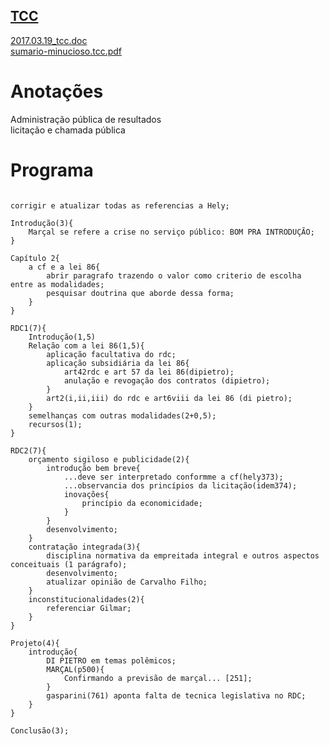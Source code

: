 <a href="http://arthurfelixgr.github.io/tcc" target="_blank">TCC</a>
---
<a href="http://docs.google.com/viewer?url=https://github.com/arthurfelixgr/tcc/raw/master/2017.03.19_tcc.doc" target="_blank">2017.03.19_tcc.doc</a><br>
<a href="http://docs.google.com/viewer?url=https://github.com/arthurfelixgr/tcc/raw/master/sumario-minucioso.tcc.pdf" target="_blank">sumario-minucioso.tcc.pdf</a><br>

Anotações
=

Administração pública de resultados  
licitação e chamada pública

Programa
=
```

corrigir e atualizar todas as referencias a Hely;

Introdução(3){  
	Marçal se refere a crise no serviço público: BOM PRA INTRODUÇÃO; 
}  

Capítulo 2{
	a cf e a lei 86{
		abrir paragrafo trazendo o valor como criterio de escolha entre as modalidades;
		pesquisar doutrina que aborde dessa forma;
	}
}

RDC1(7){  
	Introdução(1,5)  
	Relação com a lei 86(1,5){  
		aplicação facultativa do rdc;  
		aplicação subsidiária da lei 86{  
			art42rdc e art 57 da lei 86(dipietro);  
			anulação e revogação dos contratos (dipietro);  
		}  
		art2(i,ii,iii) do rdc e art6viii da lei 86 (di pietro);  
	}  
	semelhanças com outras modalidades(2+0,5);  
	recursos(1);  
}  

RDC2(7){  
	orçamento sigiloso e publicidade(2){  
		introdução bem breve{  
			...deve ser interpretado conformme a cf(hely373);  
			...observancia dos princípios da licitação(idem374);  
			inovações{  
				princípio da economicidade;  
			}  
		}  
		desenvolvimento;  
	}  
	contratação integrada(3){  
		disciplina normativa da empreitada integral e outros aspectos conceituais (1 parágrafo);  
		desenvolvimento;  
		atualizar opinião de Carvalho Filho;  
	}  
	inconstitucionalidades(2){
		referenciar Gilmar;
	}
}  

Projeto(4){  
	introdução{  
		DI PIETRO em temas polêmicos;  
		MARÇAL(p500){  
			Confirmando a previsão de marçal... [251];  
		}  
		gasparini(761) aponta falta de tecnica legislativa no RDC;  
	}  
}  

Conclusão(3);  

```
